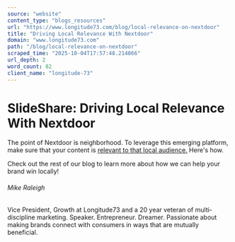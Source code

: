 ```yaml
---
source: "website"
content_type: "blogs_resources"
url: "https://www.longitude73.com/blog/local-relevance-on-nextdoor"
title: "Driving Local Relevance With Nextdoor"
domain: "www.longitude73.com"
path: "/blog/local-relevance-on-nextdoor"
scraped_time: "2025-10-04T17:57:48.214866"
url_depth: 2
word_count: 82
client_name: "longitude-73"
---
```


# SlideShare: Driving Local Relevance With Nextdoor

The point of Nextdoor is neighborhood. To leverage this emerging platform, make sure that your content is [relevant to that local audience.](/blog/increase-relevance-in-your-content-marketing) Here's how.

Check out the rest of our blog to learn more about how we can help your brand win locally!

###### Mike Raleigh

Vice President, Growth at Longitude73 and a 20 year veteran of multi-discipline marketing. Speaker. Entrepreneur. Dreamer. Passionate about making brands connect with consumers in ways that are mutually beneficial.
